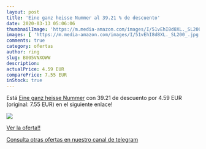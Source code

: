 ```yaml
---
layout: post
title: 'Eine ganz heisse Nummer al 39.21 % de descuento'
date: 2020-03-13 05:06:06
thumbnailImage: 'https://m.media-amazon.com/images/I/51vEhI8d8XL._SL200_.jpg'
images: [ 'https://m.media-amazon.com/images/I/51vEhI8d8XL._SL200_.jpg' ]
comments: true
category: ofertas
author: ring
slug: B005VNXOWW
description:
actualPrice: 4.59 EUR
comparePrice: 7.55 EUR
inStock: true
---
```


Está [Eine ganz heisse Nummer](https://www.amazon.com/dp/B005VNXOWW/?tag=redken08-20) con 39.21 de descuento por 4.59 EUR (original: 7.55 EUR) en el siguiente enlace!

[![](https://m.media-amazon.com/images/I/51vEhI8d8XL._SL200_.jpg)](https://www.amazon.com/dp/B005VNXOWW/?tag=redken08-20)

[Ver la oferta!!](https://www.amazon.com/dp/B005VNXOWW/?tag=redken08-20)

[Consulta otras ofertas en nuestro canal de telegram](https://t.me/s/ofertas25)

